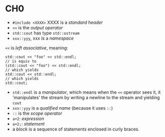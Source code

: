 # CH0

* `#include <XXXX>` XXXX is a *standard header*
* `<<` is the *output operator*
* `std::cout` has type `std::ostream`
* `xxx::yyy`, xxx is a *namespace*

`<<` is *left associative*, meaning:

    std::cout << "foo" << std::endl;
    // is equiv to
    (std::cout << "foo") << std::endl;
    // which yields
    std::cout << std::endl;
    // which yields
    std::cout;

* `std::endl` is a *manipulator*, which means when the `<<` operator sees it, it 'manipulates' the stream by writing a newline to the stream and yielding `cout`
* `xxx::yyy` is a *qualified name* (because it uses `::`)
* `::` is the *scope operator*
* `a+2`: *expression*
* `a+2;`: *statement*
* a *block* is a sequence of statements enclosed in curly braces.
